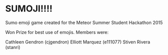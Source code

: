 # SUMOJI!!!!
Sumo emoji game created for the Meteor Summer Student Hackathon 2015

Won Prize for best use of emojis. Members were:

Cathleen Gendron (cjgendron)
Elliott Marquez (e111077)
Stiven Rivera (stanri)
